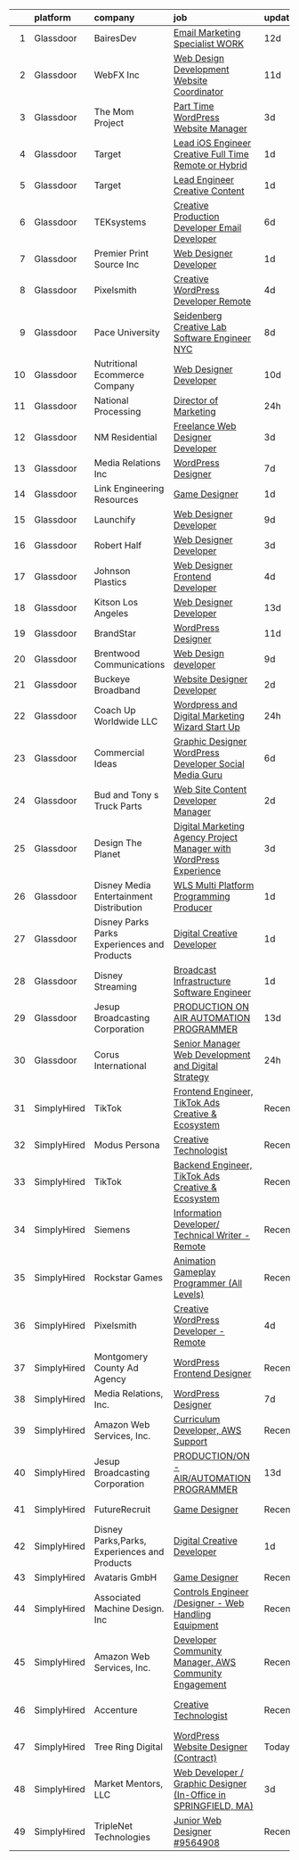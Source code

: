 

|    | platform    | company                                      | job                                                                                                                                                                                                                                                                                                                                                                                                                                                                                                                                                                                                                                                                                                                                                                                                                                                                                                                                                                                                                                                                                                                                                                                                                                                                                                                                                 | update_time   | location                      |
|---:|:------------|:---------------------------------------------|:----------------------------------------------------------------------------------------------------------------------------------------------------------------------------------------------------------------------------------------------------------------------------------------------------------------------------------------------------------------------------------------------------------------------------------------------------------------------------------------------------------------------------------------------------------------------------------------------------------------------------------------------------------------------------------------------------------------------------------------------------------------------------------------------------------------------------------------------------------------------------------------------------------------------------------------------------------------------------------------------------------------------------------------------------------------------------------------------------------------------------------------------------------------------------------------------------------------------------------------------------------------------------------------------------------------------------------------------------|:--------------|:------------------------------|
|  1 | Glassdoor   | BairesDev                                    | [Email Marketing Specialist WORK](https://www.glassdoor.com/partner/jobListing.htm?pos=130&ao=1136043&s=58&guid=000001810976e1a0a48528cbfa99a17c&src=GD_JOB_AD&t=SR&vt=w&cs=1_297f7423&cb=1653721195258&jobListingId=1007863632870&jrtk=3-0-1g44ndoe4i6i4801-1g44ndoehq06h800-ccc918ebe1edae33-)                                                                                                                                                                                                                                                                                                                                                                                                                                                                                                                                                                                                                                                                                                                                                                                                                                                                                                                                                                                                                                                    | 12d           | Colon, PA                     |
|  2 | Glassdoor   | WebFX  Inc                                   | [Web Design   Development Website Coordinator](https://www.glassdoor.com/partner/jobListing.htm?pos=115&ao=1110586&s=58&guid=000001810976e1a0a48528cbfa99a17c&src=GD_JOB_AD&t=SR&vt=w&cs=1_86c03019&cb=1653721195256&jobListingId=1007867152536&cpc=CBEBA1A9D941894A&jrtk=3-0-1g44ndoe4i6i4801-1g44ndoehq06h800-d2b1e09899c05ffd--6NYlbfkN0AA3uNcJ0aeXBAdVd1dUlJvZjHaUXbbC2QUFGJChoFW7xEU327m6es5SMDBLQ2TxuFEa0RUFFTaqhylc_6hbIVXmDSLVufWYzaoHFGeAX05mImnfeRfYA4siJk5coIyVNPx-XreKQmYyM0J8nGfJtJpKNCrs1JRihQ99O00DYlP8j7TAO8Y04cOGZZIa_MpTpUSWir_QmYg9iNhKPLpfz1s2ceWeR11V5ySShX8X7CiS7AxJLYIxryJOFx5G7VaJxZ3uLrFWOuQWI_77XxgCeIW9I0IdLi2xV0KUlj2sQ1SHIfX3fNXmtWdf6Ini7e1u0H2r8QNHNtnCo5so-iieYxAhULxuc7URSSONIN5KHIFtF2Z7AOBB_8dycJKd3FWAa2CoCnX-q5wS6N11vSdyxDD1giHjokmgVomlQekYNMAOb2oxoN_ePH2JzzKVeYO7T_-PhOAOT4mfZxBtcjyp5ZKTPx45f-FQ4eknKR2nmTlXpbZwajKRwPA-Qekdl1bv_4vCyH4AARGcwWMvoa9BamrN8cPbTkgDbKuDMTdxg_HpjbV_-VFuuiigzM19tZKIV_5ryM-WSZZzt2v617AuTTxAYiSXVoY_lc%3D)                                                                                                                                                                                                                                                                                                                                                                    | 11d           | Harrisburg, PA                |
|  3 | Glassdoor   | The Mom Project                              | [Part Time WordPress Website Manager](https://www.glassdoor.com/partner/jobListing.htm?pos=123&ao=1110586&s=58&guid=000001810976e1a0a48528cbfa99a17c&src=GD_JOB_AD&t=SR&vt=w&cs=1_215b790f&cb=1653721195257&jobListingId=1007890548226&cpc=47CFDC01B3F81FAC&jrtk=3-0-1g44ndoe4i6i4801-1g44ndoehq06h800-94011d42194b3008--6NYlbfkN0BDp_epf89aHDQhKpPegNJQ_ldQpEFZQsM9OcONMGxWx6pU56EKHF58QjVdAUvn2gVf_QDSTsq5TzMYYw_VupSPi2gNelK7gfaSiVvIAZyH_FBcjpgrOiPDCMWhp5_AKgCFtFIEgmxkugGV4vz4jZVhem5kB-XXPuCAj3PfxX1reCEiujvgt8zsKjUc4NaPgJI557kQAOYr0E0Hfiyk6Lw2JyGHZM-ywp_u3_BH_o2ea0C03TLiePJsO2qyM2KZ_i8Py18gw2vcIY6Wo6Qbb4zAQbWoQp39Wldot1DU9SuDJ5pwdhybOJWa_N-bYMDYxpwuITynBOx5Ow4UOtcnivyzQyokYIN7ihZiK2KBEnOFGJqjqqlpYqdodeWkz_ntCTurrmv0pW57fgeHghppxmLMGrO7SMHNxsXJd7_ugP_Oskj8Hvc3XFsbtODonUdVaCehBUxdKCpC_FX517rtVL4lrLEEvWHINuhu2pr9m9dgSMlB7c3PuPWjul0SclY60O1wyeO0bjsTOgic7Co8y9v_tJxDlPckTZD-1gf_Win9NztEnIcR-5XjjzcPHkgxJ5bmoQiNaEFSy-LhvBQrxpB5FcsJXNDBloFUdt5tVxp1m6TAB1ZgVfBnuCF6LUVMb1s%3D)                                                                                                                                                                                                                                                                                                                                             | 3d            | Remote                        |
|  4 | Glassdoor   | Target                                       | [Lead iOS Engineer   Creative  Full Time Remote or Hybrid ](https://www.glassdoor.com/partner/jobListing.htm?pos=118&ao=1110586&s=58&guid=000001810976e1a0a48528cbfa99a17c&src=GD_JOB_AD&t=SR&vt=w&cs=1_4387208a&cb=1653721195257&jobListingId=1007896224525&cpc=A0032DE20586B9BD&jrtk=3-0-1g44ndoe4i6i4801-1g44ndoehq06h800-b9bfbb8af47ee56b--6NYlbfkN0AgONBeCfCTVljpwzR96jFX3mtyFC--n153CYnqiKkqIX_9jcboxCHu9xR05732QjlX0a98KB67qq5aINOFVGfO5mWpIV977eOeTmINBiePN8HtRf6BfRUMxHTwr4BgUHQwqOVWQfUGluyBJCM5kcNOHc4nzKl8h3dGkxW9ik4xk9L4TKB76uINkdxWSTyZRF5Fsdx7rl8uW0rqPBKfmmH3iwasz6aOEzZvQ-cujfCN9ahyBXpXJzE8xX2QoiXYHy9_7cxB0AqsT2um93Gak_Nm1_26t1fcPwKcdKCtTpigFwVQ91KTeJrTRuM57ko2pJiqwuO-mXPYVRz69tf4Mb8cJ6_pXP5MFfhnaNdkobxxyPwoGEHeF5CDxhfm81TvJRco82wXjyUooPmGSqRWnn_u9gM70iH2Fm15FMQ7zYiLPk8IISarZ-7P)                                                                                                                                                                                                                                                                                                                                                                                                                                                                                                                                     | 1d            | Brooklyn Park, MN             |
|  5 | Glassdoor   | Target                                       | [Lead Engineer   Creative Content](https://www.glassdoor.com/partner/jobListing.htm?pos=116&ao=1110586&s=58&guid=000001810976e1a0a48528cbfa99a17c&src=GD_JOB_AD&t=SR&vt=w&cs=1_0a2f1a8f&cb=1653721195256&jobListingId=1007895429166&cpc=AF770993EC679D41&jrtk=3-0-1g44ndoe4i6i4801-1g44ndoehq06h800-47f659a342ca9cdf--6NYlbfkN0AgONBeCfCTVljpwzR96jFX3mtyFC--n153CYnqiKkqIbEzGownH_L0_wgVvmdp1a2bfVqkckYn9Q2lr1FOqDGHhXGRpztYuKil6dk7w7GOsIU6MaNIx2VG813d8btbZtEEHTQgxP_mED2OtB8l09ia6xzVcEkBp5Qzp4W5Y1PgAUrXWE2yuvBpP_GUL7ZI-YnQM9FRguIdSlNtEiYlYcb4GjMxxbPsXVtLw_Tvd1z4cmjvHUpOTGG-73XTDEzy-1ax6P4_BGPGMn9GOo4sHWDOa_dYD2XJgNhmpfvv_d-b-xF1cDxy9ASGZrxiM40sRwJq8N6osUsKmsezIG1cQMDAYpMh6LAACrj7J46kqArxd-QdWFUbd8Q7RfyRiK8vsBE1AVJVeiM6Ssh7L-VW9yGKBeEMkU-77hLChdi4UBwZr1R-QvGxty4M)                                                                                                                                                                                                                                                                                                                                                                                                                                                                                                                                                              | 1d            | Brooklyn Park, MN             |
|  6 | Glassdoor   | TEKsystems                                   | [Creative Production Developer  Email Developer ](https://www.glassdoor.com/partner/jobListing.htm?pos=124&ao=1110586&s=58&guid=000001810976e1a0a48528cbfa99a17c&src=GD_JOB_AD&t=SR&vt=w&cs=1_c842ff07&cb=1653721195257&jobListingId=1007881109878&cpc=8795CF9063CD573D&jrtk=3-0-1g44ndoe4i6i4801-1g44ndoehq06h800-e35d547a0e4b5d47--6NYlbfkN0AuKz8EBO1xHDEL7V2YF9xF3dC_I9B9i-Zw2Jh8clPMK9BxhHDJszxSyW718EipT5NZMj3EBOgIgA0uWwEm3DTBgaZ73Oz_rNtrM0hv37lKMHXbIT4xzy-gWqWw3lbC-4Gcj_6cHd4C_zCD1WLTPTYUZx3xuhaIYNUjvb8pA4ThrviyUqYwdwRFLubYDRSEHR7e3oBUta5jw8Vr_2AQrv-7YH6DOn0br3Bq9ye7p-zTxsXwSEaxqRK5srmMuRUie7SNbxs74VitKgatEVh8uOZFvebUweRKLRbFoOl0GIwUDKhWqrwvm7JiK17dHpo8VhR2zhb-W65lVPHAnSqVAA6sGOZCuE-Hl5PE0DmKZmpGP5Cg5F5gf9TTaNIiLLbJgQnQlFVcNi7_Tuz3HJwsark87IyYZrXmjaCmDmwLjy9JiHoHzyDYS0LNFaX6mgprxrHedw-DHBn8A9zXe_9urzNfFFzGheaugi6S0om-l2vgMSBJgom4mjqQLMF-PSXbiDw9VyHC_Lo_-kUGsW5yrLyecuegshdP9ZYlusNh3ZtPlEVLWHfMu878_Bj_f_vZoeZma8EAwD_B9w95vLJerDNayVWg5Dm8Sl9g1UCFHmqlusAyUwAyIEGr7qJiwVEylhC_QfefNhaGvnMZvMjmH5ox6zs3BEyqRYhZna_rCTULnN0piSG-MYkVQ6AuK2dqkxw7DG1-RUgxZt-rPCcSDBmj7at4qpp3mr8xUyCRQI-rQ8i1Qid3975k09oTxRkX5f5ymKCWP8cHamyVXrCuAMJVPIIAFAL53ezTycLR_4gqJLhpgzMyYZ10iwZ2LmROBDJtULAkI_ap0tHYDorBaMg6SMW2nXNnjpM1XO22xAAbizEdqjHOts-zewFZzFy8YS3G2wktAej35nnLYSzbVKEkRIqSQonmqlhTgj_VaJYVEb8nHJFMC5DhrPvjIoRJ58A%3D) | 6d            | San Diego, CA                 |
|  7 | Glassdoor   | Premier Print Source  Inc                    | [Web Designer Developer](https://www.glassdoor.com/partner/jobListing.htm?pos=105&ao=1110586&s=58&guid=000001810976e1a0a48528cbfa99a17c&src=GD_JOB_AD&t=SR&vt=w&ea=1&cs=1_e6b91422&cb=1653721195255&jobListingId=1007895415403&cpc=AF02A8F32FEE2001&jrtk=3-0-1g44ndoe4i6i4801-1g44ndoehq06h800-3dc078c8e30d1a83--6NYlbfkN0DLxniXb9xd09bch3T7EymxCrgj1jiT2kSu__xrmi42oGxzzzo97FWMuz5H_UM-cXmzqa7wjzf8VoUiGyVnzssMnWZt8FcDOHILr7ug3XV4mgzy7rChbodvAPHAbtc8rcQYulHO-nuFQcCe4LKMjHKvpC-jfGz29N8gJX7Rh9PK7UOqqlSuRWHglqT8KpBPF-8tAYZ5G03K66wEgnPZ10or7KthZGagMPijFTHYBBg-yOySIT842EqxsG8Q_Fli5huTd1dCSIJhNxLzzYUOCedlSITWmriMhxkZFEoE-ho3Lycx5yyMYGB8F65-bUEkJ4gxkrFmB_L20JFHZO8ctCtLMbd9hFyro0E0qQfk92rjHFwL1CuF3YuoaL51UAi1qT-fqdypQta91l8P3iRQsPS_oerB-roz6o2CCGq_CmLuxziYL-j3WOKYz90s0Rs_nKawzaPanQwbU0Hxr3IgcApYLwmj7X0CQTOatLpgQ-f-38S8WaxRFJTWmfwlqTSAYORcz6fxE9x0nA%3D%3D)                                                                                                                                                                                                                                                                                                                                                                                                                                                                       | 1d            | Garden Grove, CA              |
|  8 | Glassdoor   | Pixelsmith                                   | [Creative WordPress Developer   Remote](https://www.glassdoor.com/partner/jobListing.htm?pos=126&ao=1136043&s=58&guid=000001810976e1a0a48528cbfa99a17c&src=GD_JOB_AD&t=SR&vt=w&ea=1&cs=1_6c88ee1e&cb=1653721195258&jobListingId=1007885969465&jrtk=3-0-1g44ndoe4i6i4801-1g44ndoehq06h800-3cb15af3a9caeacc-)                                                                                                                                                                                                                                                                                                                                                                                                                                                                                                                                                                                                                                                                                                                                                                                                                                                                                                                                                                                                                                         | 4d            | Remote                        |
|  9 | Glassdoor   | Pace University                              | [Seidenberg Creative Lab Software Engineer   NYC](https://www.glassdoor.com/partner/jobListing.htm?pos=127&ao=1136043&s=58&guid=000001810976e1a0a48528cbfa99a17c&src=GD_JOB_AD&t=SR&vt=w&cs=1_a17feaad&cb=1653721195258&jobListingId=1007877325064&jrtk=3-0-1g44ndoe4i6i4801-1g44ndoehq06h800-b23df58ad1888774-)                                                                                                                                                                                                                                                                                                                                                                                                                                                                                                                                                                                                                                                                                                                                                                                                                                                                                                                                                                                                                                    | 8d            | New York, NY                  |
| 10 | Glassdoor   | Nutritional Ecommerce Company                | [Web Designer Developer](https://www.glassdoor.com/partner/jobListing.htm?pos=102&ao=1110586&s=58&guid=000001810976e1a0a48528cbfa99a17c&src=GD_JOB_AD&t=SR&vt=w&ea=1&cs=1_a133b473&cb=1653721195254&jobListingId=1007870163065&cpc=F4185FC643A1AEFB&jrtk=3-0-1g44ndoe4i6i4801-1g44ndoehq06h800-05730f7d874a8101--6NYlbfkN0A4hgeKHdLyHgzaskNEvl2xXMVaueUT71iJOYpLYISQUI4874FyV4y-9t0XBQqIHQwgodLoD-hlKBw30pOxe1lfS9odE7bVLnq0mhISBtPVjY2wHSxJJ9n-Qo1a-L7K03ejCZ_ueN6182PjFP47O-7FCZrHRlTpoj7jtMdDTRdxMGfgMxiQLQIQXOB5-88trjw_XHEBTZG_cjUWBRu_Ko_E4HU3LbUPnfEvqpAkuL1y2CFceG0_AliLMeTyrtlog49sTyQ-wlgW5jXuUkZLq5M6GWfjSPCHT-_dKzvtnYzBhHchfsqZBRznSkJRGb-bGoi4aRI44YxUNSWkgBt67e2XRmqgWXUbp1PYxE_B9NYZffGG2MGLkEX_FcjKSCuB_NOrPjY6tMtlVXM1PWFHx56XCkNejv10RIGc0ewIiC9xOc1MiVYHXH6iryJgKFzsQlqfqxFsRk2t9s-W9iDaN9DERnc64xIEgWK61cPt38LY_C6rigslk67gaEL8IcYX8JM%3D)                                                                                                                                                                                                                                                                                                                                                                                                                                                                                     | 10d           | Mesa, AZ                      |
| 11 | Glassdoor   | National Processing                          | [Director of Marketing](https://www.glassdoor.com/partner/jobListing.htm?pos=106&ao=1110586&s=58&guid=000001810976e1a0a48528cbfa99a17c&src=GD_JOB_AD&t=SR&vt=w&ea=1&cs=1_b2a02aa2&cb=1653721195255&jobListingId=1007899258396&cpc=4249AE273CFED721&jrtk=3-0-1g44ndoe4i6i4801-1g44ndoehq06h800-947b267017f87e14--6NYlbfkN0AO-lx13pzomzdSppJUWL3QXsQT8oyFk4U4LWH8QC50Cr-zBueLseaIpkkkJPr_5hKBI-HdPp9CW4PwmGJZ23fbNpF3sOv-Qz5rN0rZXmH6HfM2DjqljLBGoEdTx-afSUvuzP0UerW0Vy09R_u_c9qM-Yx3Qx3IOKHmM9nm5-AmRkNNPqyijCRBatfRQTE1AOlXGn11glw8uq-cx6onXNCmDyZZ7_rpBEhe-hVJc46kpb8IHpgT282GVfV7CpYmaAUfBALfBM7tPESB3lE-8dGA3nMKZRxMaGTZvoO0nbzl8PWkR5XSFfT4xN4g2Lbk74mIcSCoaaKevbRYu1dDMI7lH3BOt7Oj8tz3wc7CDzpI38lJ0Ib5nAW0d5QhHnVAqmLxk0a-3gMuUhEItOvbiocAZpPdoMxoBuZ1f_fVc1XG2mWvfV4nmVUPyGExFPMUK_LRz12Qf1qqxsr-8FwCAj6QlYlFxEc-ctq8IbH5aNPoR_3No4D17YQvt2e5slulG7fDWEHAgcHNnA%3D%3D)                                                                                                                                                                                                                                                                                                                                                                                                                                                                        | 24h           | Orem, UT                      |
| 12 | Glassdoor   | NM Residential                               | [Freelance Web Designer Developer](https://www.glassdoor.com/partner/jobListing.htm?pos=129&ao=1136043&s=58&guid=000001810976e1a0a48528cbfa99a17c&src=GD_JOB_AD&t=SR&vt=w&ea=1&cs=1_bdfdf97e&cb=1653721195258&jobListingId=1007889424611&jrtk=3-0-1g44ndoe4i6i4801-1g44ndoehq06h800-8b33379d0efd92ef-)                                                                                                                                                                                                                                                                                                                                                                                                                                                                                                                                                                                                                                                                                                                                                                                                                                                                                                                                                                                                                                              | 3d            | Orlando, FL                   |
| 13 | Glassdoor   | Media Relations  Inc                         | [WordPress Designer](https://www.glassdoor.com/partner/jobListing.htm?pos=101&ao=1110586&s=58&guid=000001810976e1a0a48528cbfa99a17c&src=GD_JOB_AD&t=SR&vt=w&cs=1_ccc5cf62&cb=1653721195254&jobListingId=1007880554824&cpc=E14DE64FB992E50F&jrtk=3-0-1g44ndoe4i6i4801-1g44ndoehq06h800-74167e276388d39e--6NYlbfkN0Cz3Rmax7vZCfytuMZp8f8gjpiHPDYSQsTIfBZvarE91dqugE1sjmNbTwTrQ6OtasNkZtz-Nc85ovv-SWbn05n1jRMKS04gXQMoydn4NEGPfS3Xa_VrT4zRAV_AWjbZdpNxAa9TCc5-pmV_0HF62B_ghKNKVuHBK6SEGphVkxn4TK5v6jFX_k3vlr-PwEj0X77Kc4Khzard9dNC14ZNTdbIn6oUzoIBk67sUyVsOMAiFDdG9CJapG69Co7HcrBSsLKUIkAlNubzUAqm359F2ztoBYKvoLaMD8QqURyYTm-HdyaspNpobbZEwUO46ky37kdMuPsqctInV2CbSJqPjreuyxamyqTpu1NXGSy6hmmoXX_7GOCyo-nUMpK_P5axopkb9_zaHIlkVUkXCslSGqbnBhvbV0L1x3Nye_eWhepPWgVR8PG1fISqRDSHOrIoko3U4Sw0oP9-biXG9zuK58VMAJWqydTjLQBrXJZHAchC1g%3D%3D)                                                                                                                                                                                                                                                                                                                                                                                                                                                                                                                | 7d            | Burnsville, MN                |
| 14 | Glassdoor   | Link Engineering Resources                   | [Game Designer](https://www.glassdoor.com/partner/jobListing.htm?pos=108&ao=1110586&s=58&guid=000001810976e1a0a48528cbfa99a17c&src=GD_JOB_AD&t=SR&vt=w&ea=1&cs=1_7587d4c4&cb=1653721195255&jobListingId=1007895046332&cpc=CAF32EB92433BC76&jrtk=3-0-1g44ndoe4i6i4801-1g44ndoehq06h800-bab08b7fb23a502c--6NYlbfkN0Bi59PLG-jaZxWB8GcNlFEjak-PLT4xOp0eHqHcFBwCFKYYVTHzP0Rnc5QgJR-JH1VJx929e_qIf5MtydOsPf3gJA99b_7LVJKZGboLaB8qxXuuGqZH56yaHO-7s0bJB_sa2qwce-d3mn174xDQL3-rTEHyXQDXzXJyteH8lYK6xMWLZQW-WluWnZQlW8sPsKzQ0Am4suq8LSP488IUOPjfWpjZtoYvHZZDEh0yeTseOmmGnhE8m5OP7f2dGVaxoKKzDo1X-TQ197DkEdA6dj87M7L8mzkSfwsuFgXTyYiod5konhKHWgIwBqMMzqpr48HTnjYNUpxzlsgMgbNEXIQpIxbVWY2_r98WFiyzId18v00w2DJ47z-Igl0w-4ryx7cVd_53adVzXglj_naCh9XriSNqEEN5AF7sjpqswgqWD0R5bEWjS5pvgorX67RGz1rkRxq22PeSZ_Ndlj0l9wPXR1ALE_MkTb5CwxxtkjBaUwu1FCnq3vctXUBIKNgjlwNBTVQAoB7TvQ%3D%3D)                                                                                                                                                                                                                                                                                                                                                                                                                                                                                | 1d            | Philadelphia, PA              |
| 15 | Glassdoor   | Launchify                                    | [Web Designer Developer](https://www.glassdoor.com/partner/jobListing.htm?pos=107&ao=1110586&s=58&guid=000001810976e1a0a48528cbfa99a17c&src=GD_JOB_AD&t=SR&vt=w&ea=1&cs=1_3fe85abf&cb=1653721195255&jobListingId=1007873147124&cpc=095B46874B33126B&jrtk=3-0-1g44ndoe4i6i4801-1g44ndoehq06h800-262906588ff2f29d--6NYlbfkN0AR-aAJPz1BnSqWzdrWMdedROU4ejlzYpzmYToDmFFDvgahzMC3T3_G7m4cdAB83_VdJImYJ8Z5ohUQzXQaIb1cMoGDp2iE7jF77ebMet__wHm2-Zc01thLTrGMpbT77Y6DPCPW7yafK9HFTgqW6kWm5i8b2WuXA7Dx_85HileIUk8lSRlqKi12hCMkNGtt0qsul_GaKbkvm2xDZbqdxGEUKUrFlx2oRt6PqTkmNiRjAU1QagA775_7DS8cJoc1J67cjgbq3kQEvF8naJ1lUBLSf9gTQqjiUojxrZBxdfxIqa75pgfOpaI5n8bajVQ8vuHvz3TMkU08Tn_jgn_homOZXbWmOsT0trqWB-Ch3wqrRUuC7wTC18Fxs4HBA67OFExzehNIdBmKaaLjmwZrt0UciaU8q_d8vKd_4isLLKJ64vrIk35qEdzn6H1pZkgrQb2E7SWbOeHtsiQDGDEcIrFBGB74iq_COGU6C5zL5sxpLT6AjKHhksXszmgez8HakjmHyVATsMLEYA%3D%3D)                                                                                                                                                                                                                                                                                                                                                                                                                                                                       | 9d            | San Diego, CA                 |
| 16 | Glassdoor   | Robert Half                                  | [Web Designer Developer](https://www.glassdoor.com/partner/jobListing.htm?pos=125&ao=1110586&s=58&guid=000001810976e1a0a48528cbfa99a17c&src=GD_JOB_AD&t=SR&vt=w&ea=1&cs=1_f4095002&cb=1653721195258&jobListingId=1007890068166&cpc=8795CF9063CD573D&jrtk=3-0-1g44ndoe4i6i4801-1g44ndoehq06h800-87c653a9571dac9a--6NYlbfkN0CpzDdaQkua3np5pkmj49lKioZwmwxQ-yx5plwbYmV_M6xSIJIkD0PnUNXzipg6tz4tq_jVzWLXVFyKCxzqtIOfUzxPOzTYvTnZPm6L1GisFSlmh5d1NpM_lbsKx80V0NTAF7MUf78H2ri317Ils6YbjzhmNo8GUyXNjCaAeAR0BsrwWkuwdiTEhfjMlxr_iU4WnJH-IMjoIjhhauk4V_NyriaPgpwOORvifFs7cclKLbdLeXNKJpKV8W7oLrIbtWj01FnmRlRGM6Fn9me3e3aAH-MQk97_8uZKYr8Exc3IApLQnvspC5yDtNxf4Y8CvTOaRe6Es5PmPVH36GIkvIM27d5MoOKJ7PADw4P4Ba3kJ5G65D2ZoTssFeSyBEGFLz4dlWK8zWTfL1atcNgXcs2byC6e_u-7IYEjchodNKdz9ZGC1aYxlOivsZktbSvlamVjBWmQglLkjE02McjAbHaV0n0vdqrTlHPU--63ffwe8dEVAItTYa-4yrgldmOuxtLwBxYwec3zC8wFe9NwBLXLbSiOSWN6-TL2Uri-NO36rAEgTdx_vJff)                                                                                                                                                                                                                                                                                                                                                                                                                                   | 3d            | Addison, TX                   |
| 17 | Glassdoor   | Johnson Plastics                             | [Web Designer   Frontend Developer](https://www.glassdoor.com/partner/jobListing.htm?pos=110&ao=1110586&s=58&guid=000001810976e1a0a48528cbfa99a17c&src=GD_JOB_AD&t=SR&vt=w&ea=1&cs=1_dd9c3caf&cb=1653721195256&jobListingId=1007886366981&cpc=973E6D846143997F&jrtk=3-0-1g44ndoe4i6i4801-1g44ndoehq06h800-71a6647d4708e060--6NYlbfkN0BxpP53ILL8GulLJ_NWfVzecCnjI9RptcsvEJd8wgfIdC7aG_mhaiJiJSNKInV-OucanRmZ0CVN9NTFUk_V3PfsEUx24n35K24fa-81_wd9tWHTgDAD1aUW29PBhlMnLAxkc9z8Jqhzivrmw9wyIBXYmy2VW2Fc2vAeFcIDMNDs46bZW5anTaMOR9riDF8TlwlPPFbq2yoI3p-bGKO2Ua6_F2pAzvhll60_j1yFO7CkHxTpOR1LGZ9lRKBpfEvMOv7bpWnagwHkdLQ7EwpWhKTzL6QmzoB_eOEF1nKDk0DeZcDyjkuxbLcNjfgQR2dbKVLQQhJAbPa4H0SqzuisBQPhv_Fp9v0VB5Wdp0IkXV7LahSkHOp9sTON07IzhnZtzhwWoYKNv5yZQcRt5roJwSEC-KSFZF-JFaGq9n2ed11WlCGjD6AQ_It1Ob5LZT2HHcDWoEs4d9haKpk2PF-Nk1awYQvca3bF8QnI13MzvPohhws_IBHypk0Ael_BqLV2SlH9tzNZxECPzrPQx936kaIa)                                                                                                                                                                                                                                                                                                                                                                                                                                                        | 4d            | Findlay, OH                   |
| 18 | Glassdoor   | Kitson Los Angeles                           | [Web Designer Developer](https://www.glassdoor.com/partner/jobListing.htm?pos=119&ao=1110586&s=58&guid=000001810976e1a0a48528cbfa99a17c&src=GD_JOB_AD&t=SR&vt=w&ea=1&cs=1_0845782a&cb=1653721195257&jobListingId=1007863233623&cpc=5E31031E1AFF45A7&jrtk=3-0-1g44ndoe4i6i4801-1g44ndoehq06h800-d7ad597eb1fb5622--6NYlbfkN0BdfmB_CFkE2BQFC_kktKw0E5trSSpRyBl9vh54-o6eW_gX4NfZ_t7e7GnqTtYggTGD1tfKM9GyKf461-ooKy7ynJe7078q3QQd1qfFXF-3E0FsVYZWqDfru8BSJRsLWzgu2AOXAzCqaio3QjsJybXwjydx-MkQnhn-lw6aQGDETmKoTBOFxfg-ad4O4HvXahZjYtZH_Ws0IOlcxivtZEdSsdvemuQUFebdJLHa2PkxWK1qopSyO1-4D7ENSTFQMsOOYACmlSzxwSJCPFWJjeoScDnZaWxA68PMwcB8USWBBTg81IVF-XAeOwJ4gJCAusniMxaQjYZi6OwzuveWTkzCYtDWzYHdje4a7cOJaNgKVzDBvNsFW6eTCOGfFkrP-tBZD2V6iXFCODEVQ1RnVsrbM7sCru1cLZSt-n_M2OTlzWbNe-Y9sztxJTnZb-_SlX5e-8uM12_rwOzBW9dmflEFhmwJgmOJgbdbcyBpb6r-JJcRicKodT4hNStKE3dQXHo%3D)                                                                                                                                                                                                                                                                                                                                                                                                                                                                                     | 13d           | Los Angeles, CA               |
| 19 | Glassdoor   | BrandStar                                    | [WordPress Designer](https://www.glassdoor.com/partner/jobListing.htm?pos=117&ao=1110586&s=58&guid=000001810976e1a0a48528cbfa99a17c&src=GD_JOB_AD&t=SR&vt=w&ea=1&cs=1_938cbbd7&cb=1653721195257&jobListingId=1007867433038&cpc=FA84DF7EA1EC2398&jrtk=3-0-1g44ndoe4i6i4801-1g44ndoehq06h800-d7a22880b611de15--6NYlbfkN0BKuvgbkNpLKeWFFyr62gtYPnOEND6JwWtRDQHvF_ULqmMoCCUUD5u7nFNCdmXMvy3RGmffqILI0xCtkC7rwoI0ZUoWqdosxhj8C_HUjzNmmb-vUcE-0g3dVvLvc7g9lwwm36uaaGGDqD9JMLyIcqHNpMWIWoOi_0s0mZVjjjGq8yw0R0kyC8rDtfMSHEsm-QjcRHoc1hIhfOcGSWL2zXtQshsAL3ajiyJH58AzH12lqqxWUGd3FL7XsAfySpOTKGQbF6zRXCvX6xry02-XvgpOOt_EZ84_atARDkfvffjnSZL-FQYV7HymSF8Ri1kxy5YL0NY1-cEQFT0A-8ifzFs3fVUOM97N7OqHJU4sRmv-PA5-TNAP7TE8La6bXTy9qHYNHvjJU5VTE93VDe8SIzgUHhdhqwKi_ycQtW8jh08N3tlmTA47N-VCe3vbUJG2IU8XUezx89zq-EUAIukdVAIjJQoQ3ShNz8LJSFVr95u6qXXQGTzsnDR-fgNNUL4SV1Q%3D)                                                                                                                                                                                                                                                                                                                                                                                                                                                                                         | 11d           | Remote                        |
| 20 | Glassdoor   | Brentwood Communications                     | [Web Design developer](https://www.glassdoor.com/partner/jobListing.htm?pos=113&ao=1110586&s=58&guid=000001810976e1a0a48528cbfa99a17c&src=GD_JOB_AD&t=SR&vt=w&ea=1&cs=1_bca88211&cb=1653721195256&jobListingId=1007873468245&cpc=D2F1DE17EE1F43B9&jrtk=3-0-1g44ndoe4i6i4801-1g44ndoehq06h800-341c58f7972e474b--6NYlbfkN0AN0JgPA-XpNJSbtAEDix7jaVo_gHtuHPPykYh8covFIiROmewgjv6ou99YBbZzIiUGd7YMzcytceBprPVgAOrYmhYZjPrHTztbY7IEn8-v70y1A9pP4zMbHa2Yb9vaKybTK6WpJYxscLa9-6_ZI98RmNL3tbq8v3I4b3szl0MGEUbNPOXek9HSrZsmQI9XA3ApYr4_R_E_JSbYtwYVpeyp0qPcZ8OdSfxFfD4_cm6OkolIC6QPJuBe0EDawxXiJg2XEcaIRmfsXOiFiUiqDXoM-FlGQBswQdWg0b5eKY1975V-64gyhv7U-lyrlKBB_GKFFXhc25-wn2vh5-vXLwNYwZOcux18-y2wuZ5D-xN_NpUpDWUnX1D1dqRc9qZCjj045YOoNwci8DWook9DluKpscpD_shIvTiXeaygHRBzJ1dDv_ZiZLbqMgW34KjDY4kRpj_Xn3EB13fiZz9oMmdlSvV6rNthL2Z_VLWmbPLrxN5YCt8JbW3f)                                                                                                                                                                                                                                                                                                                                                                                                                                                                                                     | 9d            | Remote                        |
| 21 | Glassdoor   | Buckeye Broadband                            | [Website Designer Developer](https://www.glassdoor.com/partner/jobListing.htm?pos=121&ao=1110586&s=58&guid=000001810976e1a0a48528cbfa99a17c&src=GD_JOB_AD&t=SR&vt=w&ea=1&cs=1_abe8569a&cb=1653721195257&jobListingId=1007892444672&cpc=6FC5BA77C9A4CD78&jrtk=3-0-1g44ndoe4i6i4801-1g44ndoehq06h800-9d3796651fe43207--6NYlbfkN0DDmOwFuYy1-IGhenWxj6rZmHL3sido_coM9cPKCevLMh9RSnvCRogTTFMO-82f4dc21FJUjC2rci7LGqOPyQIvZuW5UBiz1-ZpCepqKz1azeuBgdLRUyGBNyWZJkyyzkX0hB6Nv7GEYchU7jHch1Yng2OHXqu9JtvBzn3gEAC0o7aS5MkJLn036p2_zFECVRXfYEK2J0D5bGIo8JCRsHWADL4CE1OY8MSvQsjcKMMHb9rv-sGK0CghcjRwxbolExIXGE5vAK4F9QczA8fWY6g-8Ojx_9v0uiSBTVVllP9LWZYFdoD0j2ONMJl_enjP62WALylspZJqQB_1DOvd-UDyfDpje45Rg9KfdW-003UaxMC6Kb8LjoLnpmfH6tIqxT-yEmnYSoHI-cQ-J-xpbzkZ0BuPUbUjtUQZ7_PX7E9A8TeOB2k7UXmiJp6YEK4sKYJ7FJBRJ_ANFtkaauLJPs7ZB6QBLaINxzQBorL6BWuVqzfiNWDQgweS5eZ2DvZ7cUPGsDsBPCIqSw%3D%3D)                                                                                                                                                                                                                                                                                                                                                                                                                                                                   | 2d            | Toledo, OH                    |
| 22 | Glassdoor   | Coach Up Worldwide LLC                       | [Wordpress and Digital Marketing Wizard   Start Up](https://www.glassdoor.com/partner/jobListing.htm?pos=128&ao=1136043&s=58&guid=000001810976e1a0a48528cbfa99a17c&src=GD_JOB_AD&t=SR&vt=w&ea=1&cs=1_51fc133f&cb=1653721195258&jobListingId=1007898528668&jrtk=3-0-1g44ndoe4i6i4801-1g44ndoehq06h800-7e7f4ad6aacd3fd4-)                                                                                                                                                                                                                                                                                                                                                                                                                                                                                                                                                                                                                                                                                                                                                                                                                                                                                                                                                                                                                             | 24h           | East Hanover, NJ              |
| 23 | Glassdoor   | Commercial Ideas                             | [Graphic Designer WordPress Developer Social Media Guru](https://www.glassdoor.com/partner/jobListing.htm?pos=111&ao=1110586&s=58&guid=000001810976e1a0a48528cbfa99a17c&src=GD_JOB_AD&t=SR&vt=w&ea=1&cs=1_a290cac8&cb=1653721195256&jobListingId=1007881313435&cpc=883DC43018083D9A&jrtk=3-0-1g44ndoe4i6i4801-1g44ndoehq06h800-513a705afe3c0580--6NYlbfkN0CK96HZGg64OQvXGjgywbejeADvvEYEVzEqZ_h_ByYrUYYgBPzKAi8I-8vES6cDjJ1piYNY4MjKTLAfOvFGV0liWsH5e6SDmIZPdTc9TZSgdt-ob2nnB1k1Nn5Kd8_Q21l2indm_oJE_b5z-vtsHZo4aV-Y6Gkv8v5k5RMe_JGbJXBCpNcVULa_8lMeI0WV8nuwsqHpdkfgnfcOlOeB2h7CeDuaRelJqv_bJSfJ_UMypSwvDKDZKnDd1iF6tOTG4mzOlxR1I4N8Cm0apnXpj8yATWQh_RGQFLPoIx1LBPYNLK0Nl-lCEHxEH1IsZPDwCcSIsMqVze7dtv68EWJrVaPm8_DhyLU0PD45xLtzdboap70e2C4Lp6_glEkS8uX46Jm5dzCifC3DCPAO4bgHpXXTyntioWvIWphu3WlPZD9uvkgZg8YGmtE7dKbxbkcLXo1OnXSF6CpxEJR78rN1wV7vqSc9Da1JbL6oMd4A_r6tsITOllPSiNnGWqgkDoHESLKPgNsh-Bsykg%3D%3D)                                                                                                                                                                                                                                                                                                                                                                                                                                       | 6d            | Dallas, TX                    |
| 24 | Glassdoor   | Bud and Tony s Truck Parts                   | [Web Site Content Developer Manager](https://www.glassdoor.com/partner/jobListing.htm?pos=104&ao=1110586&s=58&guid=000001810976e1a0a48528cbfa99a17c&src=GD_JOB_AD&t=SR&vt=w&ea=1&cs=1_5d9fdda4&cb=1653721195255&jobListingId=1007892151006&cpc=3C4EEAA328E8B31B&jrtk=3-0-1g44ndoe4i6i4801-1g44ndoehq06h800-37a9e411a789a9f8--6NYlbfkN0CMqAU-OFBhsNaRR6vp3pP6x0mFi-Km7glRX3whY4SgNIBIyXQ9AXISazul6OWJ2Bk5SXF1yXZv6S8dni972IUibODOVIXi2_HBUt_lfApBnXxryqLNYKnIy-uaGMWiJwnmBruXJKjnfDAOyDxhXq17uEk7hpm0FSAIZ3wee1DTvTZWAko0FNAYIrJoFQhaWZH_0FZL1fvLhrQw5WAHe2uZIcTbRKrcQKOLf-e5AkyocEzpmGS_JEAz6S5aOuhJW_DwTetfOIoxTFk4zIfIBQPL8s6lgJ1kUoioCr0OcrP9pNlgWCt6iuE8s25epyCnjKfDfhDbi_7tjjjBj6ONYut549c2lorakOyipYy8PhZqhzDv40wuulymyKAl8rNF_nbhiDeTqkh5m9FEnqTaFODnWWP9ZvNr-Ud3oOac0rGiQL0tNiY6T29XuFhRokDG_nFQEgSc78CI3mh6En22M8wG_AHup2zgmnCKzJeRdSuvQGjd5GDyJ58Y7TZ-0kUzmqrGLEjtRN5EhMQJD6gOCwdK)                                                                                                                                                                                                                                                                                                                                                                                                                                                       | 2d            | Romeo, MI                     |
| 25 | Glassdoor   | Design The Planet                            | [Digital Marketing Agency Project Manager with WordPress Experience](https://www.glassdoor.com/partner/jobListing.htm?pos=103&ao=1110586&s=58&guid=000001810976e1a0a48528cbfa99a17c&src=GD_JOB_AD&t=SR&vt=w&ea=1&cs=1_dcc4991c&cb=1653721195255&jobListingId=1007889346291&cpc=48D74A9F9620DF81&jrtk=3-0-1g44ndoe4i6i4801-1g44ndoehq06h800-ee44cb2124b116e3--6NYlbfkN0BTy4Vq3kUv-8E8fBOrhZt-7WJQYqv7u2ur6JnxlE7nq5Ck-82vUntpTsz_iI_i3fybdk0mCyBLrkM8etdF1RWCDNdQ-Ic3QX7mMxzW_eajhbQXZUMwZeeXBz9u4TdCYrIdPUTGGHItWlxu9c-QiLdN1DEoTnfyPiHwoIP028KxrilrZV_5BTSramirDzwcgSEy-G17JN3lfA68nogk3KhCIv3Qk07UJ3C5zJFhi5-uzWM8vA4zbL5p8Q0Q0vPTZPBxwDDMXQ3zXyWOgUcE3ajY-fRGwth5zX47DTdAPLi4dSHUUHokU-rIX9zPZw5j5Ubp1ftVP91Z19we3CCegmdyzUE7yrBnNFXjz90pU1xZfli2a7uqxecEmdXGNorCOINSEJlEXgePQV3-97XreN3nWE4C1M_uPlSzVnmpPcpMLgDSSOHTHUnBrAZIlsrcQuMAkFzTAiHpl5CkkCDxzWt5x6oJdXmwlnM6GCMPaGl4zwvOjKwAGU4FlOJUqqJuC3i1jeXGl7HujSoJ9IWPqLeCBeSejvKG0bVaEMp8dw_OsxwXfflRG1EyMMrqF_4Idlw%3D)                                                                                                                                                                                                                                                                                                                                                                         | 3d            | Metairie, LA                  |
| 26 | Glassdoor   | Disney Media   Entertainment Distribution    | [WLS  Multi Platform Programming Producer](https://www.glassdoor.com/partner/jobListing.htm?pos=122&ao=1110586&s=58&guid=000001810976e1a0a48528cbfa99a17c&src=GD_JOB_AD&t=SR&vt=w&cs=1_7b2af935&cb=1653721195257&jobListingId=1007895989293&cpc=6FC5BA77C9A4CD78&jrtk=3-0-1g44ndoe4i6i4801-1g44ndoehq06h800-6935467bc630a806--6NYlbfkN0DAFTyt7pbDCC2JPO79CSdi1dIb81yjczP5qsKcZIxgiYm3-7g-689UvJS8MdHcuGP1EX11isPqcU1igj5qlxJ3hfYyzgtY7bCloNGO-N5Ua-v-gFpYnCfXTBzjY3nRwukJ_lHZmRkEXLK05N_aXIEfAaF2CWtjrS_Kj18MGAsInn8uoAln6yY-l1vIVYzae9gjway2tky1xrUv7BR0k5NKqgOJJYws1yXzLIrMMUSMxGb67Y3kudLPwEmte_TMtrvpom4Y0oTh5-6xi3FwuD3OYtRiTuEqYSu9fywSABeV0AqkojmYbZKoIGD91ZTZemQizoZKbep9eN53agYaPe5P7YtVJMk4kd0_oGNg3uQPRnkMjP1-5-uQxBz88MKZZDM3yrvPP5RtgkcCnd-u-sdpjEJmb0MTelqLyflyAUlHJp4TauF0mlF2)                                                                                                                                                                                                                                                                                                                                                                                                                                                                                                                                                      | 1d            | Chicago, IL                   |
| 27 | Glassdoor   | Disney Parks Parks  Experiences and Products | [Digital Creative Developer ](https://www.glassdoor.com/partner/jobListing.htm?pos=120&ao=1110586&s=58&guid=000001810976e1a0a48528cbfa99a17c&src=GD_JOB_AD&t=SR&vt=w&cs=1_6b32d991&cb=1653721195257&jobListingId=1007895985455&cpc=6FC5BA77C9A4CD78&jrtk=3-0-1g44ndoe4i6i4801-1g44ndoehq06h800-99c732e5c2bfe331--6NYlbfkN0DAFTyt7pbDCC2JPO79CSdi1dIb81yjczP5qsKcZIxgiRd1qisRd4re16D_VG3-wzVt0-0D5x6rmsoxEXFxZUIF8S5_ZFFTTicmE7OW2SCGllcs0qlnNKeSNQcGRir8sPIxiQY4asv6STGSZRxUbctBIh0f3shIPGe4z8qxEtliZpmj680XrXi4RaMt1iuQPi6KXGOtAilE4CcvGHwX_eY0VjvjhydP9K6RmzypIb6Nkd_aChKMsDVkuMSrLYjX2WdOgaiSJFMZprFsRrGTqUzP6yRm3N5PF_EizV35NQ2dR5RmEZ7RdfNnMYGQXTCcbaa1R54D3Mx2J0BBGPlDcqYEnW1KFZYLYeLvxMelMOe2auUkw7yHOmlAb0Yz4Mwdrk4FW9bUPIu5mb9W2MQTy7aAAMb3iZ56PcsBew37RHKYV2_u7Nqq4_ZV)                                                                                                                                                                                                                                                                                                                                                                                                                                                                                                                                                                   | 1d            | Lynnwood, WA                  |
| 28 | Glassdoor   | Disney Streaming                             | [Broadcast Infrastructure Software Engineer](https://www.glassdoor.com/partner/jobListing.htm?pos=114&ao=1110586&s=58&guid=000001810976e1a0a48528cbfa99a17c&src=GD_JOB_AD&t=SR&vt=w&cs=1_478f8ce6&cb=1653721195256&jobListingId=1007895969500&cpc=4F748F1840550ABC&jrtk=3-0-1g44ndoe4i6i4801-1g44ndoehq06h800-62384bed64ccb3c2--6NYlbfkN0DAFTyt7pbDCC2JPO79CSdi1dIb81yjczP5qsKcZIxgiYm3-7g-689UM0rgypL64cqRxOACVDOdHwhR0JhqWGf2XQgmbsc5It2T99R-4oVYWKMf2gbSMfq_8-Et-JKOFZnOaJHyKyuEyT1pOqBcXr10iAgHmer2MOPEeX1m0ap0l_brTXZnAOaaXJxP27I8sIb6y_jncqtgRwKszyQIOB1WVcDjItL6tnLoom4VgM3PBJwIVlVTowvWulatuQoXFW6CbdAS4zgZkL_4xWrXmymjyT1N1uWnpheua8zvFLy4c5W3Jw6ePyGiUdBXhAEHA32GQmZzTppx1bEQMwoV1g_eZ4iYfmfvLut_FbBbUsuuKMPX6DvKbY12t4m9_2dsYpwHp0EcwQ65x8oAlvXJPID6CkYB47oEdkkMh7jAOsZI88LmowQ1DNf1)                                                                                                                                                                                                                                                                                                                                                                                                                                                                                                                                                    | 1d            | New York, NY                  |
| 29 | Glassdoor   | Jesup Broadcasting Corporation               | [PRODUCTION ON AIR AUTOMATION PROGRAMMER](https://www.glassdoor.com/partner/jobListing.htm?pos=112&ao=1110586&s=58&guid=000001810976e1a0a48528cbfa99a17c&src=GD_JOB_AD&t=SR&vt=w&ea=1&cs=1_7e5b1c63&cb=1653721195256&jobListingId=1007862949715&cpc=280AB1FAEDD8D536&jrtk=3-0-1g44ndoe4i6i4801-1g44ndoehq06h800-7d77ecd0b955e316--6NYlbfkN0C8YZHYcCyDdeYr2Snx8oEcqcD6SBjdg3rR6FWvZtqW_DQSvok1jT59AAqVBTjcSQRQjEBO3wWQDWLq7ubVTRwc5SAPgp19RvTbmXwjl6kv0LeSSOGCkAClvSzPG5M596lpxxBZd1ttULP17Y1z6ppg8Pb94HhnEEnSQzKk7-jmlTVavolujwn0SqR_QHCb00cS5G66wwPF-mrXRBzoksnQQRYOlBQcWnv5Xw1E8dy9MMEAK2_5CkD9zKwT1i9us65Im3aVtnFUylOI5M_etVr3YUchTWfaDEGfsaIquDHcNdKE0oZn0QwgQC-KRJfXOJ2D8DtXr7uCCtlG_dVoL0k8lxlimIAH0gram2t6aetGh_J1tQ4yXjzQgDGvF17XQRkBjRd9cEJ4kHh0OrmxfXQQLNqVAK9vbMHvsrtpeSmf0LikidrS4eLP025S8xHO_LshvPlmk67wBclZunLxSf60WfOb1wI-YIrAPvUXr3xSONy8hRrlBHyBRzdPDVvorjLVtgoKIzDSkpYmfP6zYLtE)                                                                                                                                                                                                                                                                                                                                                                                                                                                  | 13d           | Jesup, GA                     |
| 30 | Glassdoor   | Corus International                          | [Senior Manager  Web Development and Digital Strategy](https://www.glassdoor.com/partner/jobListing.htm?pos=109&ao=1110586&s=58&guid=000001810976e1a0a48528cbfa99a17c&src=GD_JOB_AD&t=SR&vt=w&ea=1&cs=1_db68cfa3&cb=1653721195255&jobListingId=1007899508869&cpc=B27F49C9D64D6F84&jrtk=3-0-1g44ndoe4i6i4801-1g44ndoehq06h800-abd02aa2d3f1c2e8--6NYlbfkN0APToHrk7ILONyRglvlT3LJMO76dZGJsKlG8WQjsY8Cq3KyvyMIWez4BXJdWkTpEuZiGT1NZfNI_jOKBG0yGrZiwf5V-TjBrs9UhJGufPqYD4Bk_8KBhvwIkiaxGVpaN2j35slOl4Mkw3igUU753CyTs3K9cv7c99k9njwM0yEU3EXe9aNyS8oXAqP8qcQ4FmO7zhbxIzeMykWPf4uJhN1VnMY3GorS4i6IZbxuhFAQ0wBgMM_WLg4xBJJc8_j4DhxfpzzYEnBdNjm0CqUxbQPogkXec2cq15zK4OM7syjcOnJSBGta41IS-q3Q7pyS3rCcNj1PNnqjdC_4w3TktFxCTBUNIw-LHB0DJSPq2sx95kmOOq7kvitSW6QaIx0c0Swm6eOEamPcAc0yfdC9T6xRCTI48mkI1v77-oRbfMR5zgvoVrjlKg2a46WWPjUn8EMFvMxzQhkjMuVvubzU8rOsTN2TrGX5_yTXA_YO-YAIV04ONbsIWES51FuYKkmUPAMiPVwJEEKGOA%3D%3D)                                                                                                                                                                                                                                                                                                                                                                                                                                         | 24h           | Washington, DC                |
| 31 | SimplyHired | TikTok                                       | [Frontend Engineer, TikTok Ads Creative & Ecosystem](https://www.simplyhired.com/job/Bc9B1pIjbafPM6JD5niUl50L6J93lnKWUpi0NErfgJ1PxxHPdROE2Q?q=creative+programmer)                                                                                                                                                                                                                                                                                                                                                                                                                                                                                                                                                                                                                                                                                                                                                                                                                                                                                                                                                                                                                                                                                                                                                                                  | Recently      | Seattle, WA +1 location       |
| 32 | SimplyHired | Modus Persona                                | [Creative Technologist](https://www.simplyhired.com/job/B8ygCGJWV0A1I6OIboxlHapyA7PURRhno-3vF689TcnMyngY6qtnrg?q=creative+programmer)                                                                                                                                                                                                                                                                                                                                                                                                                                                                                                                                                                                                                                                                                                                                                                                                                                                                                                                                                                                                                                                                                                                                                                                                               | Recently      | Remote                        |
| 33 | SimplyHired | TikTok                                       | [Backend Engineer, TikTok Ads Creative & Ecosystem](https://www.simplyhired.com/job/VzMJMDCkXCJWe7D8DNIAEeBoRjA10M5NJynb5l16v8vvtXjH8thqHg?q=creative+programmer)                                                                                                                                                                                                                                                                                                                                                                                                                                                                                                                                                                                                                                                                                                                                                                                                                                                                                                                                                                                                                                                                                                                                                                                   | Recently      | Mountain View, CA +1 location |
| 34 | SimplyHired | Siemens                                      | [Information Developer/ Technical Writer - Remote](https://www.simplyhired.com/job/RjdfCnYP3tRyUQePjTPpw2JCUlVccTDJNLOPgzOju5gPEItqs6d-cA?q=creative+programmer)                                                                                                                                                                                                                                                                                                                                                                                                                                                                                                                                                                                                                                                                                                                                                                                                                                                                                                                                                                                                                                                                                                                                                                                    | Recently      | Wilsonville, OR               |
| 35 | SimplyHired | Rockstar Games                               | [Animation Gameplay Programmer (All Levels)](https://www.simplyhired.com/job/1pSEzXWP6p8ML9piAakVgJAIWzA9LrjPxi3CLE-MLJDKJMG2jk5IcQ?q=creative+programmer)                                                                                                                                                                                                                                                                                                                                                                                                                                                                                                                                                                                                                                                                                                                                                                                                                                                                                                                                                                                                                                                                                                                                                                                          | Recently      | Carlsbad, CA                  |
| 36 | SimplyHired | Pixelsmith                                   | [Creative WordPress Developer - Remote](https://www.simplyhired.com/job/bj7jOiZ0hIbZozAl7te3YQ_1e62VAGhsdrlNrcf3wua5esqTF1rToA?q=creative+programmer)                                                                                                                                                                                                                                                                                                                                                                                                                                                                                                                                                                                                                                                                                                                                                                                                                                                                                                                                                                                                                                                                                                                                                                                               | 4d            | Remote                        |
| 37 | SimplyHired | Montgomery County Ad Agency                  | [WordPress Frontend Designer](https://www.simplyhired.com/job/ga4IKqF6TuclqpILMva27A9ZNpWL2hFPU5gOIAhb1_NKjSB23CUasg?q=creative+programmer)                                                                                                                                                                                                                                                                                                                                                                                                                                                                                                                                                                                                                                                                                                                                                                                                                                                                                                                                                                                                                                                                                                                                                                                                         | Recently      | Pottstown, PA                 |
| 38 | SimplyHired | Media Relations, Inc.                        | [WordPress Designer](https://www.simplyhired.com/job/w4I7d2M41HrHfiMY-bujKsoXN1VPUdBTX5VZCDcCAaduYUqNAWdd5Q?q=creative+programmer)                                                                                                                                                                                                                                                                                                                                                                                                                                                                                                                                                                                                                                                                                                                                                                                                                                                                                                                                                                                                                                                                                                                                                                                                                  | 7d            | Burnsville, MN                |
| 39 | SimplyHired | Amazon Web Services, Inc.                    | [Curriculum Developer, AWS Support](https://www.simplyhired.com/job/VJ2mxpB_C3RiZ9WEdGHt_L8L7tDgh2uUlbSQc1Inzt2mb5hjGzhRXQ?q=creative+programmer)                                                                                                                                                                                                                                                                                                                                                                                                                                                                                                                                                                                                                                                                                                                                                                                                                                                                                                                                                                                                                                                                                                                                                                                                   | Recently      | Remote                        |
| 40 | SimplyHired | Jesup Broadcasting Corporation               | [PRODUCTION/ON-AIR/AUTOMATION PROGRAMMER](https://www.simplyhired.com/job/VOY7fQb9exuvY3euWhmLwxluiif74HKrxhMyXoVVEs7guP7GiKEY3Q?q=creative+programmer)                                                                                                                                                                                                                                                                                                                                                                                                                                                                                                                                                                                                                                                                                                                                                                                                                                                                                                                                                                                                                                                                                                                                                                                             | 13d           | Douglas, GA                   |
| 41 | SimplyHired | FutureRecruit                                | [Game Designer](https://www.simplyhired.com/job/v-qFjBsGwOAPQZTVGsbuJfAkj9fD6uwygef5quJQul7zQ--9C0S2Eg?q=creative+programmer)                                                                                                                                                                                                                                                                                                                                                                                                                                                                                                                                                                                                                                                                                                                                                                                                                                                                                                                                                                                                                                                                                                                                                                                                                       | Recently      | Arlington, TX                 |
| 42 | SimplyHired | Disney Parks,Parks, Experiences and Products | [Digital Creative Developer](https://www.simplyhired.com/job/dYFG_ACcmobLiQT7wyMTM2TbHd4TgvcPsl1Ro8nKf4ZCKEWH-qG_NQ?q=creative+programmer)                                                                                                                                                                                                                                                                                                                                                                                                                                                                                                                                                                                                                                                                                                                                                                                                                                                                                                                                                                                                                                                                                                                                                                                                          | 1d            | Munford, TN                   |
| 43 | SimplyHired | Avataris GmbH                                | [Game Designer](https://www.simplyhired.com/job/Tc33UtNBjb8oCHuS1nugPhQ6H77xvnjVSswHVbLctsx537mk9q519Q?q=creative+programmer)                                                                                                                                                                                                                                                                                                                                                                                                                                                                                                                                                                                                                                                                                                                                                                                                                                                                                                                                                                                                                                                                                                                                                                                                                       | Recently      | Remote                        |
| 44 | SimplyHired | Associated Machine Design. Inc               | [Controls Engineer /Designer - Web Handling Equipment](https://www.simplyhired.com/job/iK0kyM3IlVtiPO41wje1x2-evlu3rt5ztJr6E_2pjcvfffQPX3zl5g?q=creative+programmer)                                                                                                                                                                                                                                                                                                                                                                                                                                                                                                                                                                                                                                                                                                                                                                                                                                                                                                                                                                                                                                                                                                                                                                                | Recently      | Green Bay, WI                 |
| 45 | SimplyHired | Amazon Web Services, Inc.                    | [Developer Community Manager, AWS Community Engagement](https://www.simplyhired.com/job/mPu67BhbtZao-Yg4uiFFpuceImT6YrQoINGkdZi_1ivcVqX5_ipJBA?q=creative+programmer)                                                                                                                                                                                                                                                                                                                                                                                                                                                                                                                                                                                                                                                                                                                                                                                                                                                                                                                                                                                                                                                                                                                                                                               | Recently      | Remote                        |
| 46 | SimplyHired | Accenture                                    | [Creative Technologist](https://www.simplyhired.com/job/MPjKAxjMMkEazt6ZSjoMXwURp7zbvu0dLJX3wz0sRMajuie-lBjy0w?q=creative+programmer)                                                                                                                                                                                                                                                                                                                                                                                                                                                                                                                                                                                                                                                                                                                                                                                                                                                                                                                                                                                                                                                                                                                                                                                                               | Recently      | Chicago, IL +34 locations     |
| 47 | SimplyHired | Tree Ring Digital                            | [WordPress Website Designer (Contract)](https://www.simplyhired.com/job/v17coLTzJQzF7uQzrO1gGhZKaSKcmzSzKVbhLShPHOsH_27Pytiy2Q?q=creative+programmer)                                                                                                                                                                                                                                                                                                                                                                                                                                                                                                                                                                                                                                                                                                                                                                                                                                                                                                                                                                                                                                                                                                                                                                                               | Today         | Remote +1 location            |
| 48 | SimplyHired | Market Mentors, LLC                          | [Web Developer / Graphic Designer (In-Office in SPRINGFIELD, MA)](https://www.simplyhired.com/job/kdDKEVojufcVMH10vEpQNtf-fbxzehti8PQJudzg7GIUfRr5_tUjIg?q=creative+programmer)                                                                                                                                                                                                                                                                                                                                                                                                                                                                                                                                                                                                                                                                                                                                                                                                                                                                                                                                                                                                                                                                                                                                                                     | 3d            | Hartford, CT                  |
| 49 | SimplyHired | TripleNet Technologies                       | [Junior Web Designer #9564908](https://www.simplyhired.com/job/5mGkCUlampgaJ7Nx7F0DHR86LmSemwkWtpO09-J-_n7_2nU2V3Ccpg?q=creative+programmer)                                                                                                                                                                                                                                                                                                                                                                                                                                                                                                                                                                                                                                                                                                                                                                                                                                                                                                                                                                                                                                                                                                                                                                                                        | Recently      | Bellevue, WA                  |